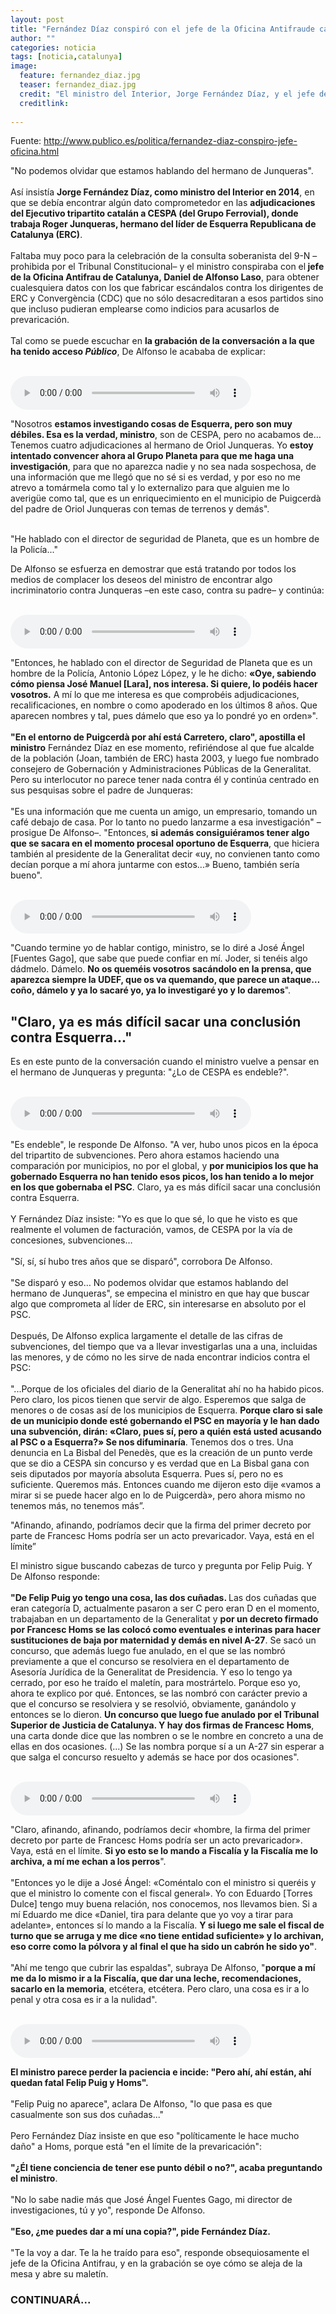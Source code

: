 ```yaml
---
layout: post
title: "Fernández Díaz conspiró con el jefe de la Oficina Antifraude catalana para fabricar escándalos contra ERC y CDC"
author: ""
categories: noticia
tags: [noticia,catalunya]
image:
  feature: fernandez_diaz.jpg  
  teaser: fernandez_diaz.jpg
  credit: "El ministro del Interior, Jorge Fernández Díaz, y el jefe de la Oficina Antifraude de Catalunya, Daniel de Alfonso."
  creditlink: 
  
---
```


Fuente: http://www.publico.es/politica/fernandez-diaz-conspiro-jefe-oficina.html

"No podemos olvidar que estamos hablando del hermano de Junqueras".<br><br>​Así insistía <b>Jorge Fernández Díaz, como ministro del Interior en 2014</b>, en que se debía encontrar algún dato comprometedor en las <b>adjudicaciones del Ejecutivo tripartito catalán a CESPA (del Grupo Ferrovial), donde trabaja Roger Junqueras, hermano del líder de Esquerra Republicana de Catalunya (ERC)</b>.<br><br>Faltaba muy poco para la celebración de la consulta soberanista del 9-N –prohibida por el Tribunal Constitucional– y el ministro conspiraba con el<b> jefe de la Oficina Antifrau de Catalunya,&nbsp;Daniel de Alfonso Laso</b>, para obtener cualesquiera datos con los que fabricar escándalos contra los dirigentes de ERC y Convergència (CDC) que no sólo desacreditaran a esos partidos sino que incluso pudieran emplearse como indicios para acusarlos de prevaricación.<br><br>Tal como se puede escuchar en <b>la grabación de la conversación a la que ha tenido acceso <i>Público</i></b>, De Alfonso le acababa de explicar:<br>​
                        
                        
<div id="m1173-1-1174" class=""><audio controls="" style="width: 385px;"><source src="http://ficheracos.publico.es/files/mp3/2016/20160622083523-5769130f6ab5e.mp3" type="audio/mpeg"></audio></div>
<p id="m1194-3-1195">"Nosotros <b>estamos investigando cosas de Esquerra, pero son muy débiles. Esa es la verdad, ministro</b>, son de CESPA, pero no acabamos de… Tenemos cuatro adjudicaciones al hermano de Oriol Junqueras. Yo <b>estoy intentado convencer ahora al Grupo Planeta para que me haga una investigación</b>, para que no aparezca nadie y no sea nada sospechosa, de una información que me llegó que no sé si es verdad, y por eso no me atrevo a tomármela como tal y lo externalizo para que alguien me lo averigüe como tal, que es un enriquecimiento en el municipio de Puigcerdà del padre de Oriol Junqueras con temas de terrenos y demás".<br>​</p>
<p class="quote" id="m1204-5-1205">"He hablado con el director de seguridad de Planeta, que es un hombre de la Policía..."</p>
<p id="m1209-6-1210">De Alfonso se esfuerza en demostrar que está tratando por todos los medios de complacer los deseos del ministro de encontrar algo incriminatorio contra Junqueras –en este caso, contra su padre– y continúa:<br>​</p>
<div id="m1425-6-1426" class=""><audio controls="" style="width: 385px;"><source src="http://www.publico.es/uploads/2016/06/21/5769134b16054.mp3" type="audio/mpeg"></audio></div>
<p id="m1230-8-1231">"Entonces, he hablado con el director de Seguridad de Planeta que es un hombre de la Policía, Antonio López López, y le he dicho: <b>«Oye, sabiendo cómo piensa José Manuel [Lara], nos interesa. Si quiere, lo podéis hacer vosotros.</b>&nbsp;A mí lo que me interesa es que comprobéis adjudicaciones, recalificaciones, en nombre o como apoderado en los últimos 8 años. Que aparecen nombres y tal, pues dámelo que eso ya lo pondré yo en orden»".<br><br><b>"En el entorno de Puigcerdà por ahí está Carretero, claro", apostilla el ministro</b> Fernández Díaz en ese momento, refiriéndose al que fue alcalde de la población (Joan, también de ERC) hasta 2003, y luego fue nombrado consejero de Gobernación y Administraciones Públicas de la Generalitat. Pero su interlocutor no parece tener nada contra él y continúa centrado en sus pesquisas sobre el padre de Junqueras:<br><br>"Es una información que me cuenta un amigo, un empresario, tomando un café debajo de casa. Por lo tanto no puedo lanzarme a esa investigación" –prosigue De Alfonso–. "Entonces,<b> si además consiguiéramos tener algo que se sacara en el momento procesal oportuno de Esquerra</b>, que hiciera también al presidente de la Generalitat decir «uy, no convienen tanto como decían porque a mí ahora juntarme con estos...» Bueno, también sería bueno".<br>​</p>
<div id="m1439-8-1440" class=""><audio controls="" style="width: 385px;"><source src="http://www.publico.es/uploads/2016/06/21/576913b6a4038.mp3" type="audio/mpeg"></audio></div>
<p id="m1251-10-1252">"Cuando termine yo de hablar contigo, ministro, se lo diré a José Ángel [Fuentes Gago], que sabe que puede confiar en mí. Joder, si tenéis algo dádmelo. Dámelo. <b>No os queméis vosotros sacándolo en la prensa, que aparezca siempre la UDEF, que os va quemando, que parece un ataque… coño, dámelo y ya lo sacaré yo, ya lo investigaré yo y lo daremos</b>".<br></p>
<h2 id="m1256-11-1257">"Claro, ya es más difícil sacar una conclusión contra Esquerra..."</h2>
<p id="m1261-12-1262">Es en este punto de la conversación cuando el ministro vuelve a pensar en el hermano de Junqueras y pregunta: "¿Lo de CESPA es endeble?".<br>​</p>
<div id="m1451-12-1452" class=""><audio controls="" style="width: 385px;"><source src="http://www.publico.es/uploads/2016/06/21/576914a6680ca.mp3" type="audio/mpeg"></audio></div>
<p id="m1282-14-1283">"Es endeble", le responde De Alfonso. "A ver, hubo unos picos en la época del tripartito de subvenciones. Pero ahora estamos haciendo una comparación por municipios, no por el global, y <b>por municipios los que ha gobernado Esquerra no han tenido esos picos, los han tenido a lo mejor en los que gobernaba el PSC</b>. Claro, ya es más difícil sacar una conclusión contra Esquerra. <br><br>Y Fernández Díaz insiste: "Yo es que lo que sé, lo que he visto es que realmente el volumen de facturación, vamos, de CESPA por la vía de concesiones, subvenciones…<br><br>"Sí, sí, sí hubo tres años que se disparó", corrobora De Alfonso.<br><br>"Se disparó y eso… No podemos olvidar que estamos hablando del hermano de Junqueras", se empecina el ministro en que hay que buscar algo que comprometa al líder de ERC, sin interesarse en absoluto por el PSC.<br><br>Después, De Alfonso explica largamente el detalle de las cifras de subvenciones, del tiempo que va a llevar investigarlas una a una, incluidas las menores, y de cómo no les sirve de nada encontrar indicios contra el PSC:<br><br>"...Porque de los oficiales del diario de la Generalitat ahí no ha habido picos. Pero claro, los picos tienen que servir de algo. Esperemos que salga de menores o de cosas así de los municipios de Esquerra. <b>Porque claro si sale de un municipio donde esté gobernando el PSC en mayoría y le han dado una subvención, dirán: «Claro, pues sí, pero a quién está usted acusando al PSC o a Esquerra?» Se nos difuminaría</b>. Tenemos dos o tres. Una denuncia en La Bisbal del Penedès, que es la creación de un punto verde que se dio a CESPA sin concurso y es verdad que en La Bisbal gana con seis diputados por mayoría absoluta Esquerra. Pues sí, pero no es suficiente. Queremos más. Entonces cuando me dijeron esto dije «vamos a mirar si se puede hacer algo en lo de Puigcerdà», pero ahora mismo no tenemos más, no tenemos más”.<br></p>
<p class="quote" id="m1287-15-1288">"Afinando, afinando, podríamos decir que la firma del primer decreto por parte de Francesc Homs podría ser un acto prevaricador. Vaya, está en el límite”</p>
<p id="m1292-16-1293">El ministro sigue buscando cabezas de turco y pregunta por Felip Puig. Y De Alfonso responde:<br><br><b>"De Felip Puig yo tengo una cosa, las dos cuñadas. </b>Las dos cuñadas que eran categoría D, actualmente pasaron a ser C pero eran D en el momento, trabajaban en un departamento de la Generalitat y <b>por un decreto firmado por Francesc Homs se las colocó como eventuales e interinas para hacer sustituciones de baja por maternidad y demás en nivel A-27</b>. Se sacó un concurso, que además luego fue anulado, en el que se las nombró previamente a que el concurso se resolviera en el departamento de Asesoría Jurídica de la Generalitat de Presidencia. Y eso lo tengo ya cerrado, por eso he traído el maletín, para mostrártelo. Porque eso yo, ahora te explico por qué. Entonces, se las nombró con carácter previo a que el concurso se resolviera y se resolvió, obviamente, ganándolo y entonces se lo dieron. <b>Un concurso que luego fue anulado por el Tribunal Superior de Justicia de Catalunya. Y hay dos firmas de Francesc Homs</b>, una carta donde dice que las nombren o se le nombre en concreto a una de ellas en dos ocasiones. (...) Se las nombra porque sí a un A-27 sin esperar a que salga el concurso resuelto y además se hace por dos ocasiones".<br>​</p>
<div id="m1465-16-1466" class=""><audio controls="" style="width: 385px;"><source src="http://www.publico.es/uploads/2016/06/21/57691509a4586.mp3" type="audio/mpeg"></audio></div>
<p id="m1313-18-1314">"Claro, afinando, afinando, podríamos decir «hombre, la firma del primer decreto por parte de Francesc Homs podría ser un acto prevaricador». Vaya, está en el límite. <b>Si yo esto se lo mando a Fiscalía y la Fiscalía me lo archiva, a mí me echan a los perros</b>".<br><br>"Entonces yo le dije a José Ángel:&nbsp;«Coméntalo con el ministro si queréis y que el ministro lo comente con el fiscal general». Yo con Eduardo [Torres Dulce] tengo muy buena relación, nos conocemos, nos llevamos bien. Si a mí Eduardo me dice «Daniel, tira para delante que yo voy a tirar para adelante», entonces sí lo mando a la Fiscalía. <b>Y si luego me sale el fiscal de turno que se arruga y me dice «no tiene entidad suficiente» y lo archivan, eso corre como la pólvora y al final el que ha sido un cabrón he sido yo"</b>.<br><br>"Ahí me tengo que cubrir las espaldas", subraya De Alfonso, "<b>porque a mí me da lo mismo ir a la Fiscalía, que dar una leche, recomendaciones, sacarlo en la memoria</b>, etcétera, etcétera. Pero claro, una cosa es ir a lo penal y otra cosa es ir a la nulidad".<br>​</p>
<div id="m1477-18-1478" class=""><audio controls="" style="width: 385px;"><source src="http://www.publico.es/uploads/2016/06/21/57691548e21fe.mp3" type="audio/mpeg"></audio></div>
<p id="m1334-20-1335"><b>El ministro parece perder la paciencia e incide: "Pero ahí, ahí están, ahí quedan fatal Felip Puig y Homs".</b><br><br>"Felip Puig no aparece", aclara De Alfonso, "lo que pasa es que casualmente son sus dos cuñadas..."<br><br>Pero Fernández Díaz insiste en que eso "políticamente le hace mucho daño" a Homs, porque está "en el límite de la prevaricación":<br><br><b>"¿Él tiene conciencia&nbsp;de tener ese punto débil o no?", acaba preguntando el ministro</b>.<br><br>"No lo sabe nadie más que José Ángel Fuentes Gago, mi director de investigaciones, tú y yo", responde De Alfonso.<br><br><b>"Eso, ¿me puedes dar a mí una copia?", pide Fernández Díaz.</b><br><br>"Te la voy a dar. Te la he traído para eso", responde obsequiosamente el jefe de la Oficina Antifrau, y en la grabación se oye cómo se aleja de la mesa y abre su maletín.<br></p>
<h3 id="m1339-21-1340">CONTINUARÁ...<br>
</h3>


